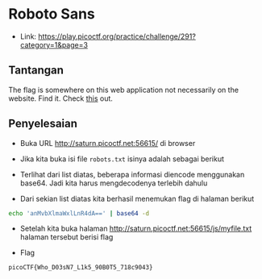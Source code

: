 # Roboto Sans
- Link: https://play.picoctf.org/practice/challenge/291?category=1&page=3

## Tantangan
The flag is somewhere on this web application not necessarily on the website. Find it.
Check [this](http://saturn.picoctf.net:56615/) out.

## Penyelesaian
- Buka URL http://saturn.picoctf.net:56615/ di browser

- Jika kita buka isi file `robots.txt` isinya adalah sebagai berikut

- Terlihat dari list diatas, beberapa informasi diencode menggunakan base64. Jadi kita harus mengdecodenya terlebih dahulu
- Dari sekian list diatas kita berhasil menemukan flag di halaman berikut
```sh
echo 'anMvbXlmaWxlLnR4dA==' | base64 -d
```

- Setelah kita buka halaman http://saturn.picoctf.net:56615/js/myfile.txt halaman tersebut berisi flag


- Flag
```sh
picoCTF{Who_D03sN7_L1k5_90B0T5_718c9043}
```